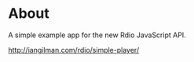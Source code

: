 # About

A simple example app for the new Rdio JavaScript API. 

http://iangilman.com/rdio/simple-player/
